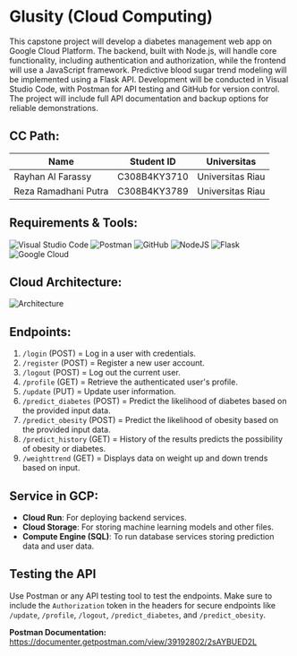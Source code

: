 # Glusity (Cloud Computing)

This capstone project will develop a diabetes management web app on Google Cloud Platform. The backend, built with Node.js, will handle core functionality, including authentication and authorization, while the frontend will use a JavaScript framework. Predictive blood sugar trend modeling will be implemented using a Flask API. Development will be conducted in Visual Studio Code, with Postman for API testing and GitHub for version control. The project will include full API documentation and backup options for reliable demonstrations.

## **CC Path:**

| Name                 | Student ID   | Universitas      |
| -------------------- | ------------ | ---------------- |
| Rayhan Al Farassy    | C308B4KY3710 | Universitas Riau |
| Reza Ramadhani Putra | C308B4KY3789 | Universitas Riau |

## **Requirements & Tools:**

![Visual Studio Code](https://img.shields.io/badge/Visual%20Studio%20Code-0078d7.svg?style=for-the-badge&logo=visual-studio-code&logoColor=white)
![Postman](https://img.shields.io/badge/Postman-FF6C37?style=for-the-badge&logo=postman&logoColor=white)
![GitHub](https://img.shields.io/badge/github-%23121011.svg?style=for-the-badge&logo=github&logoColor=white)
![NodeJS](https://img.shields.io/badge/node.js-6DA55F?style=for-the-badge&logo=node.js&logoColor=white)
![Flask](https://img.shields.io/badge/flask-%23000.svg?style=for-the-badge&logo=flask&logoColor=white)
![Google Cloud](https://img.shields.io/badge/GoogleCloud-%234285F4.svg?style=for-the-badge&logo=google-cloud&logoColor=white)

## **Cloud Architecture:**

![Architecture](https://github.com/mdaninas/Capstone-Project/blob/main/images/architecture.png)

## **Endpoints:**

 1. `/login` (POST) = Log in a user with credentials.
 2. `/register` (POST) = Register a new user account.
 3. `/logout` (POST) = Log out the current user.
 4. `/profile` (GET) = Retrieve the authenticated user's profile.
 5. `/update` (PUT) = Update user information.
 6. `/predict_diabetes` (POST) = Predict the likelihood of diabetes based on the provided input data.
 7. `/predict_obesity` (POST) = Predict the likelihood of obesity based on the provided input data.
 8. `/predict_history` (GET) = History of the results predicts the possibility of obesity or diabetes.
 9. `/weighttrend` (GET) = Displays data on weight up and down trends based on input.

## **Service in GCP:**

- **Cloud Run**: For deploying backend services.
- **Cloud Storage**: For storing machine learning models and other files.
- **Compute Engine (SQL)**: To run database services storing prediction data and user data.

## **Testing the API**

Use Postman or any API testing tool to test the endpoints. Make sure to include the `Authorization` token in the headers for secure endpoints like `/update`, `/profile`, `/logout`, `/predict_diabetes`, and `/predict_obesity`.

**Postman Documentation:** https://documenter.getpostman.com/view/39192802/2sAYBUED2L

